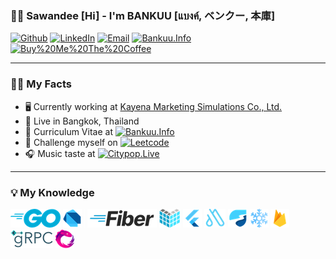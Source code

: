 ### 🙏🏽 Sawandee [Hi] - I'm BANKUU [แบงค์, ベンクー, 本庫]

[![Github](https://img.shields.io/badge/-Github-666699?style=flat-square&amp;labelColor=666699&amp;logoColor=white&amp;logo=github)](https://github.com/bankuu) [![LinkedIn](https://img.shields.io/badge/-LinkedIn-0072b1?style=flat-square&amp;labelColor=0072b1&amp;logoColor=white&amp;logo=linkedin)](https://www.linkedin.com/in/bankuu) [![Email](https://img.shields.io/badge/-Email-444444?style=flat-square&amp;labelColor=444444&amp;logoColor=white&amp;logo=yahoo)](mailto:ban.kuu@yahoo.com) [![Bankuu.Info](https://img.shields.io/badge/-Bankuu.Info-11AA33?style=flat-square&amp;labelColor=11AA33&amp;logoColor=white&amp;logo=googlechrome)](https://bankuu.info) [![Buy%20Me%20The%20Coffee](https://img.shields.io/badge/-Buy%20Me%20The%20Coffee-DE3163?style=flat-square&amp;labelColor=DE3163&amp;logoColor=white&amp;logo=BuyMeACoffee)](https://buy.stripe.com/28o6pQ9xceVha8o4gj)

---

### 🙋🏽 My Facts

- 🖥️ Currently working at [Kayena Marketing Simulations Co., Ltd.](https://kayena-simulations.io)
- 🛌 Live in Bangkok, Thailand
- 📜 Curriculum Vitae at [![Bankuu.Info](https://img.shields.io/badge/-Bankuu.Info-11AA33?style=flat-square&amp;labelColor=11AA33&amp;logoColor=white&amp;logo=googlechrome)](https://bankuu.info)
- 🗻 Challenge myself on [![Leetcode](https://img.shields.io/badge/-Leetcode-F2A53F?style=flat-square&amp;labelColor=F2A53F&amp;logoColor=white&amp;logo=leetcode)](https://leetcode.com/bankuu)
- 🎧 Music taste at [![Citypop.Live](https://img.shields.io/badge/-Citypop.Live-800080?style=flat-square&amp;labelColor=800080&amp;logoColor=white&amp;logo=googlechrome)](https://www.citypop.live)

---

### 💡 My Knowledge

<img src="packages/resource/image/skill-golang.png"/> <img src="packages/resource/image/skill-dart.png"/> <img src="packages/resource/image/skill-other.png"/> <img src="packages/resource/image/skill-gofiber.png"/> <img src="packages/resource/image/skill-echo.png"/> <img src="packages/resource/image/skill-flutter.png"/> <img src="packages/resource/image/skill-autoroute.png"/> <img src="packages/resource/image/skill-riverpod.png"/> <img src="packages/resource/image/skill-freezed.png"/> <img src="packages/resource/image/skill-firebase.png"/> <img src="packages/resource/image/skill-grpc.png"/> <img src="packages/resource/image/skill-reactivex.png"/>